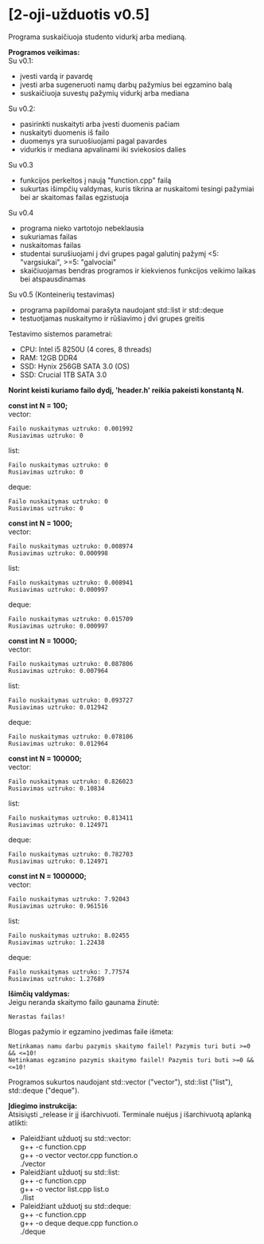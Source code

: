 # [2-oji-užduotis v0.5]

Programa suskaičiuoja studento vidurkį arba medianą.

**Programos veikimas:**\
Su v0.1:
- įvesti vardą ir pavardę
- įvesti arba sugeneruoti namų darbų pažymius bei egzamino balą
- suskaičiuoja suvestų pažymių vidurkį arba mediana

Su v0.2:
- pasirinkti nuskaityti arba įvesti duomenis pačiam
- nuskaityti duomenis iš failo
- duomenys yra suruošiuojami pagal pavardes
- vidurkis ir mediana apvalinami iki sviekosios dalies

Su v0.3
- funkcijos perkeltos į naują "function.cpp" failą
- sukurtas išimpčių valdymas, kuris tikrina ar nuskaitomi tesingi pažymiai bei ar skaitomas failas egzistuoja

Su v0.4
- programa nieko vartotojo nebeklausia
- sukuriamas failas
- nuskaitomas failas
- studentai surušiuojami į dvi grupes pagal galutinį pažymį <5: "vargsiukai", >=5: "galvociai"
- skaičiuojamas bendras programos ir kiekvienos funkcijos veikimo laikas bei atspausdinamas

Su v0.5 (Konteinerių testavimas)
- programa papildomai parašyta naudojant std::list ir std::deque
- testuotjamas nuskaitymo ir rūšiavimo į dvi grupes greitis

Testavimo sistemos parametrai: 
- CPU: Intel i5 8250U (4 cores, 8 threads)
- RAM: 12GB DDR4
- SSD: Hynix 256GB SATA 3.0 (OS)
- SSD: Crucial 1TB SATA 3.0

**Norint keisti kuriamo failo dydį, 'header.h' reikia pakeisti konstantą N.**

**const int N = 100;**\
vector:
```
Failo nuskaitymas uztruko: 0.001992
Rusiavimas uztruko: 0
```
list:
```
Failo nuskaitymas uztruko: 0
Rusiavimas uztruko: 0  
```
deque:
```
Failo nuskaitymas uztruko: 0
Rusiavimas uztruko: 0  
```
**const int N = 1000;**\
vector:
```
Failo nuskaitymas uztruko: 0.008974
Rusiavimas uztruko: 0.000998
```
list:
```
Failo nuskaitymas uztruko: 0.008941
Rusiavimas uztruko: 0.000997 
```
deque:
```
Failo nuskaitymas uztruko: 0.015709
Rusiavimas uztruko: 0.000997 
```
**const int N = 10000;**\
vector:
```
Failo nuskaitymas uztruko: 0.087806
Rusiavimas uztruko: 0.007964
```
list:
```
Failo nuskaitymas uztruko: 0.093727
Rusiavimas uztruko: 0.012942
```
deque:
```
Failo nuskaitymas uztruko: 0.078106
Rusiavimas uztruko: 0.012964
```
**const int N = 100000;**\
vector:
```
Failo nuskaitymas uztruko: 0.826023
Rusiavimas uztruko: 0.10834
```
list:
```
Failo nuskaitymas uztruko: 0.813411
Rusiavimas uztruko: 0.124971
```
deque:
```
Failo nuskaitymas uztruko: 0.782703
Rusiavimas uztruko: 0.124971
```
**const int N = 1000000;**\
vector:
```
Failo nuskaitymas uztruko: 7.92043
Rusiavimas uztruko: 0.961516
```
list:
```
Failo nuskaitymas uztruko: 8.02455
Rusiavimas uztruko: 1.22438
```
deque:
```
Failo nuskaitymas uztruko: 7.77574
Rusiavimas uztruko: 1.27689
```
**Išimčių valdymas:**\
Jeigu neranda skaitymo failo gaunama žinutė:
```
Nerastas failas!
```
Blogas pažymio ir egzamino įvedimas faile išmeta:
```
Netinkamas namu darbu pazymis skaitymo failel! Pazymis turi buti >=0 && <=10!
Netinkamas egzamino pazymis skaitymo failel! Pazymis turi buti >=0 && <=10!
```
Programos sukurtos naudojant std::vector ("vector"), std::list ("list"), std::deque ("deque").

**Įdiegimo instrukcija:**\
Atsisiųsti _release ir jį išarchivuoti. Terminale nuėjus į išarchivuotą aplanką atlikti:
- Paleidžiant užduotį su std::vector:\
g++ -c function.cpp\
g++ -o vector vector.cpp function.o\
./vector
- Paleidžiant užduotį su std::list:\
g++ -c function.cpp\
g++ -o vector list.cpp list.o\
./list
- Paleidžiant užduotį su std::deque:\
g++ -c function.cpp\
g++ -o deque deque.cpp function.o\
./deque
